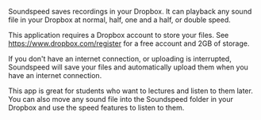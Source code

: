 Soundspeed saves recordings in your Dropbox. It can playback any sound file in your Dropbox at normal, half, one and a half, or double speed.

This application requires a Dropbox account to store your files. See https://www.dropbox.com/register for a free account and 2GB of storage.

If you don't have an internet connection, or uploading is interrupted, Soundspeed will save your files and automatically upload them when you have an internet connection.

This app is great for students who want to lectures and listen to them later. You can also move any sound file into the Soundspeed folder in your Dropbox and use the speed features to listen to them.
